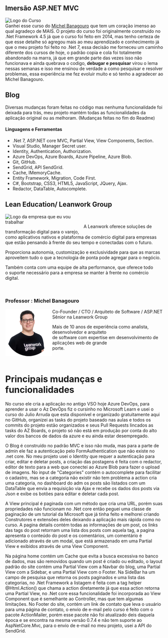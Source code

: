 ## Imersão ASP.NET MVC

<img width="52%" align="left" height="auto" src="https://storage.googleapis.com/assets.kiwify.com.br/PQ1efkcHFZfsSAM/COVER_ASPNET_6dc8ed55c93348f09a6780729fc51e05_fcd0c598a3fe4e5683294c88b95d55cd.png" alt="Logo do Curso"/>
</br>
Ganhei esse curso do <a href="https://github.com/mbanagouro">Michel Banagouro</a> que tem um coração imenso ao qual agradeço de MAIS. O projeto do curso foi originalmente construido no .Net Framework 4.5 já que o curso foi feito em 2014, mas tenho certeza de que esse detalhe só agregou mais ao meu aprendizado e conhecimento já que o meu projeto foi feito no .Net 7, essa decisão me forneceu um caminho diferente dos cursos de hoje, o padrão copia e cola foi totalmente abandonado na marra, já que em grande parte das vezes isso não funcionava e ainda quebrava o codigo, <b>debugar e pesquisar</b> virou o lema nessas semanas e isso me ensinou de verdade a como pesquisar e resolver problemas, essa experiência me fez evoluir muito e só tenho a agradecer ao Michel Banagouro.
</br>

## Blog

Diversas mudanças foram feitas no código mas nenhuma funcionalidade foi deixada para trás, meu projeto mantém todas as funcionalidades da aplicação original ou as melhoram. (Mudanças feitas no fim do Readme)

#### Linguagens e Ferramentas

- .Net 7, ASP.NET core MVC, Partial View, View Components, Section.
- Visual Studio, Manager Secret user.
- Identity, Authentication, Authorization.
- Azure DevOps, Azure Boards, Azure Pipeline, Azure Blob.
- Git, GitHub.
- SendGrid, API SendGrid.
- Cache, IMemoryCache.
- Entity Framework, Migration, Code First.
- C#, Bootstrap, CSS3, HTML5, JavaScript, JQuery, Ajax. 
- Redactor, DataTable, Autocomplete.

## Lean Education/ Leanwork Group
<img width="250" align="left" src="https://media.licdn.com/dms/image/C4D0BAQHyEZH9yIkdMA/company-logo_200_200/0/1660671071509?e=1680739200&v=beta&t=5vbriGE2IVut3QoY_KN8StSuiZ2fhtssIQaTUSoFuM4" alt="Logo da empresa que eu vou trabalhar"/>
</br>

A Leanwork oferece soluções de transformação digital para o varejo,  
como aplicativos nativos e plataforma de comércio digital para empresas  
que estão pensando à frente do seu tempo e conectadas com o futuro.  
  
Proporciona autonomia, customização e exclusividade para que as marcas  
aproveitem tudo o que a tecnologia de ponta pode agregar para o negócio.  

Também conta com uma equipe de alta performance, que oferece todo  
o suporte necessário para a empresa se manter à frente no comércio  
digital.

</br>

### Professor : Michel Banagouro

<img width="150" align="left" src="https://github.com/raphael-rfa/AspNetMvcBlog/blob/main/imagens/michelimg.png" alt="foto do professor que vai ser meu senior"/> 

Co-Founder / CTO / Arquiteto de Software / ASP.NET Sênior na Leanwork Group

Mais de 10 anos de experiência como analista, desenvolvedor e arquiteto  
de software com expertise em desenvolvimento de aplicações web de grande  
porte.
</br>
</br>
</br>
# Principais mudanças e funcionalidades

No curso ele cria a aplicação no antigo VSO hoje Azure DevOps, para aprender a usar o Az DevOps fiz o cursinho no Microsoft Learn e usei o curso do Julio Arruda que esta disponível e organizado gratuitamente aqui no GitHub, organizei as tasks do projeto baseado nas aulas e todos os commits do projeto estão organizados e seus Pull Requests lincados as tasks do AZ Boards, o projeto só não está em produção por conta do alto valor dos bancos de dados da azure e eu ainda estar desempregado.

O Blog é construído no padrão MVC e isso não muda, mas para a parte de admin ele faz a autenticação pelo FormAuthentication que não existe no .net core. No meu projeto usei o Identity que requer a autenticação para criar, editar e deletar posts, a criação das postagens é feita com o redactor, editor de texto para a web que conectei ao Azure Blob para fazer o upload de imagens. No input de "Categories" contém o autocomplete para facilitar o cadastro, mas se a categoria não existir não tem problema a action cria uma categoria, no dashboard do adm os posts são listados com um DataTable que envia a requisição via Ajax e recebe os dados dos posts via Json e exibe os botões para editar e deletar cada post.

A View principal é paginada com um método que cria uma URL, porém suas propriedades não funcionam no .Net core então peguei uma classe de paginação de um tutorial da Microsoft que já tinha feito e melhorei criando Construtores e extensões deles deixando a aplicação mais rápida como no curso. A pagina details contém todas as informações de um post, os links das tags do post retornam uma lista dos posts com aquela tag, a pagina apresenta o conteúdo do post e os comentários, um comentário é adicionado através de um modal, que está armazenado em uma Partial View e exibidos através de uma View Component.

Na página home contém um Cache que evita a busca excessiva no banco de dados, mas são removidos quando um post é criado ou editado, o layout padrão do site contém uma Partial View com a Navbar do blog, uma Partial View com a Sidebar, e uma Partial View com o Footer. Na SideBar ha um campo de pesquisa que retorna os posts paginados e uma lista das categorias, no .Net Framework a listagem é feita com a tag helper @Html.Action() que chama a action diretamente já que essa action retorna uma Partial View, no .Net core essa funcionalidade foi incorporada ao View Component que é semelhante ao Controller, mas que tem algumas limitações. No Footer do site, contém um link de contato que leva o usuário para uma página de contato, o envio de e-mail pelo curso é feito com o pacote ActionMailer, porém esse pacote não foi atualizado deis daquela época e se encontra na mesma versão 0.7.4 e não tem suporte ao AspNetCore.Mvc, para o envio de e-mail no meu projeto, usei a API do SendGrid.

